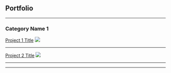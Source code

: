 ## Portfolio

---

### Category Name 1 

[Project 1 Title](/project/sample_page_1)
<img src="images/dummy_thumbnail.jpg?raw=true"/>

---
[Project 2 Title](/pdf/sample_page_1.pdf)
<img src="images/dummy_thumbnail.jpg?raw=true"/>

---


---